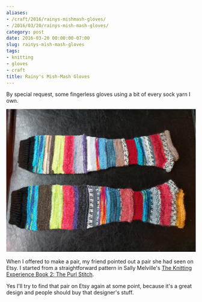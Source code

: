 ```yaml
---
aliases:
- /craft/2016/rainys-mishmash-gloves/
- /2016/03/20/rainys-mish-mash-gloves/
category: post
date: 2016-03-20 00:00:00-07:00
slug: rainys-mish-mash-gloves
tags:
- knitting
- gloves
- craft
title: Rainy's Mish-Mash Gloves
---
```


By special request, some fingerless gloves using a bit of every sock yarn I own.

<!--more-->

![attachments/img/2016/cover-2016-03-20.jpg](../../../attachments/img/2016/cover-2016-03-20.jpg)

When I offered to make a pair, my friend pointed out a pair she had seen on Etsy. I started from a straightforward pattern in Sally Melville's [The Knitting Experience Book 2: The Purl Stitch](https://www.goodreads.com/book/show/24691.The_Knitting_Experience).

Yes I'll try to find that pair on Etsy again at some point, because it's a great design and people should buy that designer's stuff.
